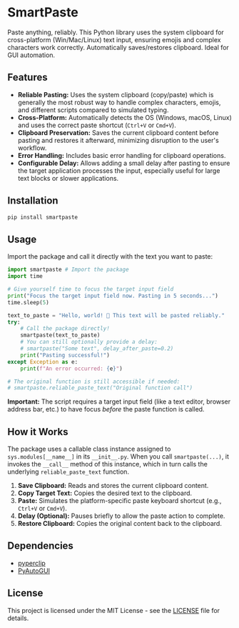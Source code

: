 # SmartPaste

Paste anything, reliably. This Python library uses the system clipboard for cross-platform (Win/Mac/Linux) text input, ensuring emojis and complex characters work correctly. Automatically saves/restores clipboard. Ideal for GUI automation.

## Features

*   **Reliable Pasting:** Uses the system clipboard (copy/paste) which is generally the most robust way to handle complex characters, emojis, and different scripts compared to simulated typing.
*   **Cross-Platform:** Automatically detects the OS (Windows, macOS, Linux) and uses the correct paste shortcut (`Ctrl+V` or `Cmd+V`).
*   **Clipboard Preservation:** Saves the current clipboard content before pasting and restores it afterward, minimizing disruption to the user's workflow.
*   **Error Handling:** Includes basic error handling for clipboard operations.
*   **Configurable Delay:** Allows adding a small delay after pasting to ensure the target application processes the input, especially useful for large text blocks or slower applications.

## Installation

```bash
pip install smartpaste
```

## Usage

Import the package and call it directly with the text you want to paste:

```python
import smartpaste # Import the package
import time

# Give yourself time to focus the target input field
print("Focus the target input field now. Pasting in 5 seconds...")
time.sleep(5)

text_to_paste = "Hello, world! 👋 This text will be pasted reliably."
try:
    # Call the package directly!
    smartpaste(text_to_paste)
    # You can still optionally provide a delay:
    # smartpaste("Some text", delay_after_paste=0.2)
    print("Pasting successful!")
except Exception as e:
    print(f"An error occurred: {e}")

# The original function is still accessible if needed:
# smartpaste.reliable_paste_text("Original function call")
```

**Important:** The script requires a target input field (like a text editor, browser address bar, etc.) to have focus *before* the paste function is called.

## How it Works

The package uses a callable class instance assigned to `sys.modules[__name__]` in its `__init__.py`. When you call `smartpaste(...)`, it invokes the `__call__` method of this instance, which in turn calls the underlying `reliable_paste_text` function.

1.  **Save Clipboard:** Reads and stores the current clipboard content.
2.  **Copy Target Text:** Copies the desired text to the clipboard.
3.  **Paste:** Simulates the platform-specific paste keyboard shortcut (e.g., `Ctrl+V` or `Cmd+V`).
4.  **Delay (Optional):** Pauses briefly to allow the paste action to complete.
5.  **Restore Clipboard:** Copies the original content back to the clipboard.

## Dependencies

*   [pyperclip](https://pypi.org/project/pyperclip/)
*   [PyAutoGUI](https://pypi.org/project/PyAutoGUI/)

## License

This project is licensed under the MIT License - see the [LICENSE](LICENSE) file for details.

